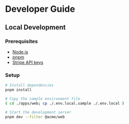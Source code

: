 # Developer Guide

## Local Development

### Prerequisites

- [Node.js](https://nodejs.org/en/download)
- [pnpm](https://pnpm.io/installation)
- [Stripe API keys](https://dashboard.stripe.com/test/apikeys)

### Setup

```sh
# Install dependencies
pnpm install

# Copy the sample environment file
( cd ./apps/web; cp ./.env.local.sample ./.env.local )

# Start the development server
pnpm dev --filter @acme/web
```
